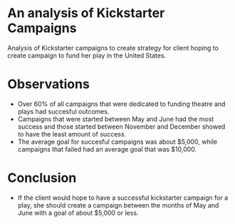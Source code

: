 # An analysis of Kickstarter Campaigns
Analysis of Kickstarter campaigns to create strategy for client hoping to create campaign to fund her play in the United States.

# Observations
* Over 60% of all campaigns that were dedicated to funding theatre and plays had succesful outcomes.
* Campaigns that were started between May and June had the most success and those started between November and December showed to have the least amount of success.
* The average goal for succesful campaigns was about $5,000, while campaigns that failed had an average goal that was $10,000.


# Conclusion
* If the client would hope to have a successful kickstarter campaign for a play, she should create a campaign between the months of May and June with a goal of about $5,000 or less.
